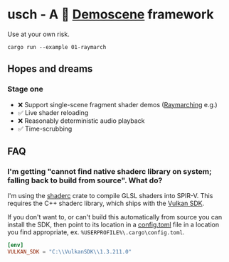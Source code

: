 # usch - A 🦀 [Demoscene](https://en.wikipedia.org/wiki/Demoscene) framework

Use at your own risk.

```
cargo run --example 01-raymarch
```

## Hopes and dreams

### Stage one

- ❌ Support single-scene fragment shader demos ([Raymarching](http://jamie-wong.com/2016/07/15/ray-marching-signed-distance-functions/) e.g.)
- ✅ Live shader reloading
- ❌ Reasonably deterministic audio playback
- ✅ Time-scrubbing

## FAQ

### I'm getting "cannot find native shaderc library on system; falling back to build from source". What do?

I'm using the [shaderc](https://crates.io/crates/shaderc) crate to compile GLSL shaders into SPIR-V.
This requires the C++ shaderc library, which ships with the [Vulkan SDK](https://www.lunarg.com/vulkan-sdk/).

If you don't want to, or can't build this automatically from source you can install the SDK,
then point to its location in a [config.toml](https://doc.rust-lang.org/cargo/reference/config.html)
file in a location you find appropriate, ex. `%USERPROFILE%\.cargo\config.toml`.

```toml
[env]
VULKAN_SDK = "C:\\VulkanSDK\\1.3.211.0"
```